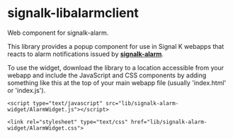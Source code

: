 # signalk-libalarmclient

Web component for signalk-alarm.

This library provides a popup component for use in Signal K webapps
that reacts to alarm notifications issued by
[__signalk-alarm__](https://github.com/preeve9534/signalk-alarm#readme).

To use the widget, download the library to a location accessible from
your webapp and include the JavaScript and CSS components by adding
something like this at the top of your main webapp file (usually
'index.html' or 'index.js').
```
<script type="text/javascript" src="lib/signalk-alarm-widget/AlarmWidget.js"></script>

<link rel="stylesheet" type="text/css" href="lib/signalk-alarm-widget/AlarmWidget.css">
```
